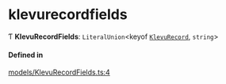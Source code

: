 # klevurecordfields
      
Ƭ **KlevuRecordFields**: `LiteralUnion`<keyof [`KlevuRecord`](klevurecord.md), `string`\>

#### Defined in

[models/KlevuRecordFields.ts:4](https://github.com/klevultd/frontend-sdk/blob/0515b77/packages/klevu-core/src/models/KlevuRecordFields.ts#L4)

